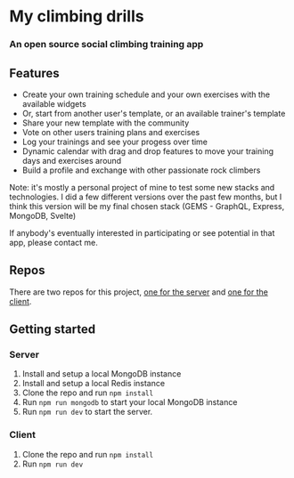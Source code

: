 # My climbing drills

### An open source social climbing training app

## Features

- Create your own training schedule and your own exercises with the available widgets
- Or, start from another user's template, or an available trainer's template
- Share your new template with the community
- Vote on other users training plans and exercises
- Log your trainings and see your progess over time
- Dynamic calendar with drag and drop features to move your training days and exercises around
- Build a profile and exchange with other passionate rock climbers

Note: it's mostly a personal project of mine to test some new stacks and technologies. I did a few different versions over the past few months, but I think this version will be my final chosen stack (GEMS - GraphQL, Express, MongoDB, Svelte)

If anybody's eventually interested in participating or see potential in that app, please contact me.

## Repos

There are two repos for this project, [one for the server](https://github.com/jeececab/mcd-gems-server) and [one for the client](https://github.com/jeececab/mcd-gems-client).

## Getting started

### Server

1. Install and setup a local MongoDB instance
2. Install and setup a local Redis instance
3. Clone the repo and run `npm install`
4. Run `npm run mongodb` to start your local MongoDB instance
5. Run `npm run dev` to start the server.

### Client

1. Clone the repo and run `npm install`
2. Run `npm run dev`